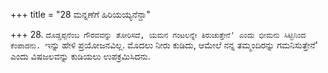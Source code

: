 +++
title = "28 ಮನ್ನಣೆಗೆ ಹಿರಿಯಯ್ಯನೆನ್ದಾ"

+++
28. `ದೊಡ್ಡಪ್ಪನೆಂಬ ಗೌರವವನ್ನು ತೋರಿಸದೆ, ಯಮನ ಗಂಟಲನ್ನೇ ತಿರುಚುತ್ತೇನೆ' ಎಂದು ಭೀಮನು ಸಿಟ್ಟಿನಿಂದ ಕೆಂಪಾದನು. `ಇನ್ನು ಹೇಳಿ ಪ್ರಯೋಜನವಿಲ್ಲ. ಮೊದಲು ನೀರು ಕುಡಿದು, ಆಮೇಲೆ ನನ್ನ ತಮ್ಮಂದಿರನ್ನು ಗಮನಿಸುತ್ತೇನೆ' ಎಂದು ವಿಷಜಲವನ್ನು ಕುಡಿಯಲು ಉಪಕ್ರಮಿಸಿದನು.